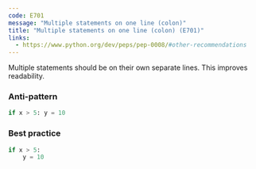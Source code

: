 ```yaml
---
code: E701
message: "Multiple statements on one line (colon)"
title: "Multiple statements on one line (colon) (E701)"
links:
  - https://www.python.org/dev/peps/pep-0008/#other-recommendations
---
```


Multiple statements should be on their own separate lines. This improves readability.

### Anti-pattern

```python
if x > 5: y = 10
```

### Best practice

```python
if x > 5:
    y = 10
```
